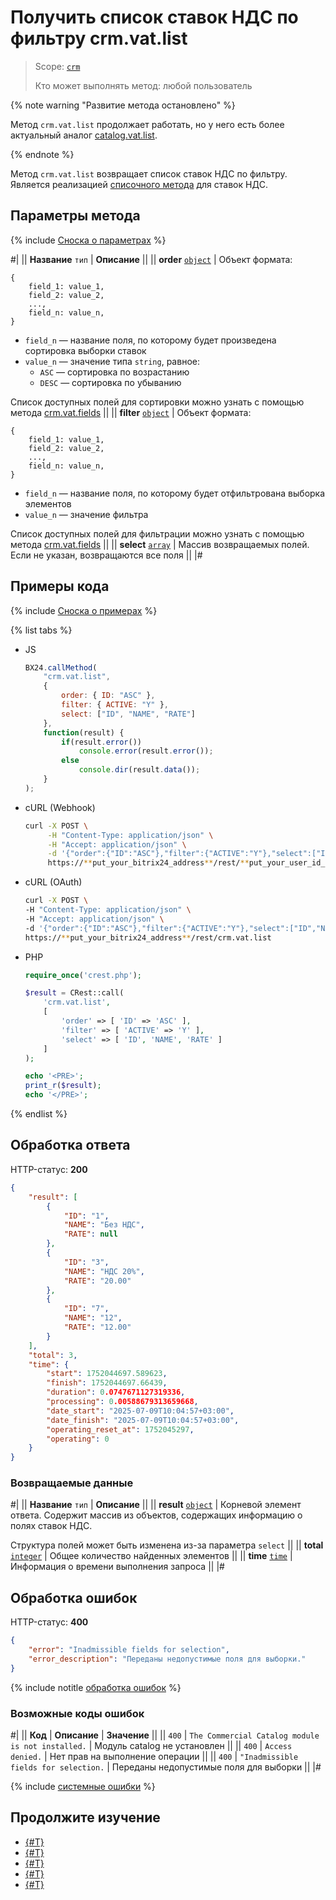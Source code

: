 # Получить список ставок НДС по фильтру crm.vat.list

> Scope: [`crm`](../../../scopes/permissions.md)
>
> Кто может выполнять метод: любой пользователь

{% note warning "Развитие метода остановлено" %}

Метод `crm.vat.list` продолжает работать, но у него есть более актуальный аналог [catalog.vat.list](../../../catalog/vat/catalog-vat-list.md).

{% endnote %}

Метод `crm.vat.list` возвращает список ставок НДС по фильтру. 
Является реализацией [списочного метода](../../../../api-reference/how-to-call-rest-api/list-methods-pecularities.md) для ставок НДС.

## Параметры метода

{% include [Сноска о параметрах](../../../../_includes/required.md) %}

#|
|| **Название**
`тип` | **Описание** ||
|| **order** 
[`object`](../../../data-types.md) | Объект формата:

```
{
    field_1: value_1,
    field_2: value_2,
    ...,
    field_n: value_n,
}
```

- `field_n` — название поля, по которому будет произведена сортировка выборки ставок
- `value_n` — значение типа `string`, равное:
    - `ASC` — сортировка по возрастанию
    - `DESC` — сортировка по убыванию

Список доступных полей для сортировки можно узнать с помощью метода [crm.vat.fields](./crm-vat-fields.md) ||
|| **filter** 
[`object`](../../../data-types.md) | Объект формата:

```
{
    field_1: value_1,
    field_2: value_2,
    ...,
    field_n: value_n,
}
```

- `field_n` — название поля, по которому будет отфильтрована выборка элементов
- `value_n` — значение фильтра

Список доступных полей для фильтрации можно узнать с помощью метода [crm.vat.fields](./crm-vat-fields.md)
||
|| **select** 
[`array`](../../../data-types.md) | Массив возвращаемых полей. Если не указан, возвращаются все поля ||
|#

## Примеры кода

{% include [Сноска о примерах](../../../../_includes/examples.md) %}

{% list tabs %}

- JS

    ```js
    BX24.callMethod(
        "crm.vat.list",
        {
            order: { ID: "ASC" },
            filter: { ACTIVE: "Y" },
            select: ["ID", "NAME", "RATE"]
        },
        function(result) {
            if(result.error())
                console.error(result.error());
            else
                console.dir(result.data());
        }
    );
    ```

- cURL (Webhook)

    ```bash
    curl -X POST \
         -H "Content-Type: application/json" \
         -H "Accept: application/json" \
         -d '{"order":{"ID":"ASC"},"filter":{"ACTIVE":"Y"},"select":["ID","NAME","RATE"]}' \
         https://**put_your_bitrix24_address**/rest/**put_your_user_id_here**/**put_your_webbhook_here**/crm.vat.list
    ```

- cURL (OAuth)

    ```bash
    curl -X POST \
    -H "Content-Type: application/json" \
    -H "Accept: application/json" \
    -d '{"order":{"ID":"ASC"},"filter":{"ACTIVE":"Y"},"select":["ID","NAME","RATE"],"auth":"**put_access_token_here**"}' \
    https://**put_your_bitrix24_address**/rest/crm.vat.list
    ```

- PHP

    ```php
    require_once('crest.php');

    $result = CRest::call(
        'crm.vat.list',
        [
            'order' => [ 'ID' => 'ASC' ],
            'filter' => [ 'ACTIVE' => 'Y' ],
            'select' => [ 'ID', 'NAME', 'RATE' ]
        ]
    );

    echo '<PRE>';
    print_r($result);
    echo '</PRE>';
    ```

{% endlist %}

## Обработка ответа

HTTP-статус: **200**

```json
{
    "result": [
        {
            "ID": "1",
            "NAME": "Без НДС",
            "RATE": null
        },
        {
            "ID": "3",
            "NAME": "НДС 20%",
            "RATE": "20.00"
        },
        {
            "ID": "7",
            "NAME": "12",
            "RATE": "12.00"
        }
    ],
    "total": 3,
    "time": {
        "start": 1752044697.589623,
        "finish": 1752044697.66439,
        "duration": 0.0747671127319336,
        "processing": 0.00588679313659668,
        "date_start": "2025-07-09T10:04:57+03:00",
        "date_finish": "2025-07-09T10:04:57+03:00",
        "operating_reset_at": 1752045297,
        "operating": 0
    }
}
```

### Возвращаемые данные

#|
|| **Название**
`тип` | **Описание** ||
|| **result**
[`object`](../../../data-types.md) | Корневой элемент ответа. Содержит массив из объектов, содержащих информацию о полях ставок НДС. 

Структура полей может быть изменена из-за параметра `select` ||
|| **total**
[`integer`](../../../data-types.md) | Общее количество найденных элементов ||
|| **time**
[`time`](../../../data-types.md#time) | Информация о времени выполнения запроса ||
|#

## Обработка ошибок

HTTP-статус: **400**

```json
{
    "error": "Inadmissible fields for selection",
    "error_description": "Переданы недопустимые поля для выборки."
}
```

{% include notitle [обработка ошибок](../../../../_includes/error-info.md) %}

### Возможные коды ошибок

#|
|| **Код** | **Описание** | **Значение** ||
|| `400`     | `The Commercial Catalog module is not installed.` | Модуль catalog не установлен ||
|| `400`     | `Access denied.` | Нет прав на выполнение операции ||
|| `400`     | `"Inadmissible fields for selection.` | Переданы недопустимые поля для выборки ||
|#

{% include [системные ошибки](../../../../_includes/system-errors.md) %}

## Продолжите изучение

- [{#T}](./crm-vat-fields.md)
- [{#T}](./crm-vat-get.md)
- [{#T}](./crm-vat-add.md)
- [{#T}](./crm-vat-update.md)
- [{#T}](./crm-vat-delete.md) 

